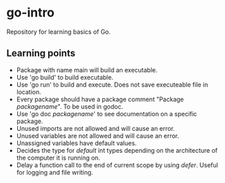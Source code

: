 # go-intro
Repository for learning basics of Go.

## Learning points
- Package with name main will build an executable.
- Use 'go build' to build executable.
- Use 'go run' to build and execute. Does not save executeable file in location.  
- Every package should have a package comment "Package *packagename*". To be used in godoc.
- Use 'go doc *packagename*' to see documentation on a specific package.
- Unused imports are not allowed and will cause an error.
- Unused variables are not allowed and will cause an error.
- Unassigned variables have default values.
- Decides the type for *default* int types depending on the architecture of the computer it is running on.
- Delay a function call to the end of current scope by using *defer*. Useful for logging and file writing.